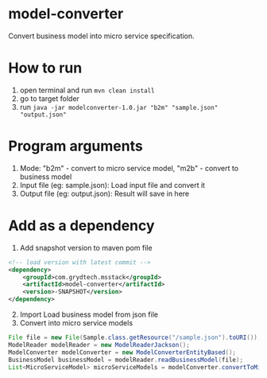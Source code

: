 # model-converter
Convert business model into micro service specification.

# How to run
1. open terminal and run `mvn clean install`
2. go to target folder
3. run `java -jar modelconverter-1.0.jar "b2m" "sample.json" "output.json"`

# Program arguments
1. Mode: "b2m" - convert to micro service model, "m2b" - convert to business model
2. Input file (eg: sample.json): Load input file and convert it
3. Output file (eg: output.json): Result will save in here 

# Add as a dependency
1. Add snapshot version to maven pom file
```xml
<!-- load version with latest commit -->
<dependency>
    <groupId>com.grydtech.msstack</groupId>
    <artifactId>model-converter</artifactId>
    <version>-SNAPSHOT</version>
</dependency>
```
2. Import Load business model from json file
3. Convert into micro service models
```java
File file = new File(Sample.class.getResource("/sample.json").toURI());
ModelReader modelReader = new ModelReaderJackson();
ModelConverter modelConverter = new ModelConverterEntityBased();
BusinessModel businessModel = modelReader.readBusinessModel(file);
List<MicroServiceModel> microServiceModels = modelConverter.convertToMicroServiceModel(businessModel);
```